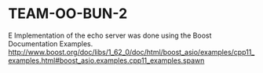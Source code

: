 # TEAM-OO-BUN-2
 E
Implementation of the echo server was done using the Boost Documentation Examples. 
http://www.boost.org/doc/libs/1_62_0/doc/html/boost_asio/examples/cpp11_examples.html#boost_asio.examples.cpp11_examples.spawn
